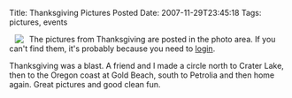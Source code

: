 Title: Thanksgiving Pictures Posted
Date: 2007-11-29T23:45:18
Tags: pictures, events


<img src="http://www.michaeljaylissner.com/files/images/CIMG1483.resized.resized.JPG" align="left" hspace="10">The pictures from Thanksgiving are posted in the photo area. If you can't find them, it's probably because you need to <a href="http://michaeljaylissner.com/user">login</a>. 

Thanksgiving was a blast. A friend and I made a circle north to Crater Lake, then to the Oregon coast at Gold Beach, south to Petrolia and then home again. Great pictures and good clean fun.
